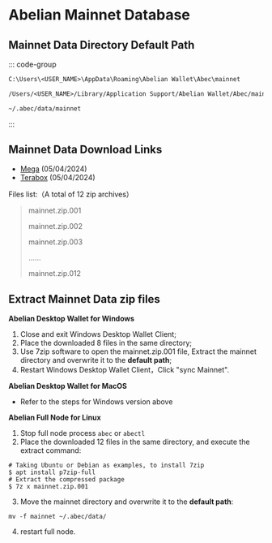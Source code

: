 # Abelian Mainnet Database

## Mainnet Data Directory Default Path

::: code-group

```txt [Windows]
C:\Users\<USER_NAME>\AppData\Roaming\Abelian Wallet\Abec\mainnet
```

```txt [MacOS]
/Users/<USER_NAME>/Library/Application Support/Abelian Wallet/Abec/mainnet
```

```txt [Linux]
~/.abec/data/mainnet
```
:::

## Mainnet Data Download Links
* [Mega](https://mega.nz/folder/gydxkZgS#GNDGHyBlGOJzo_G27b9V9w) (05/04/2024)
* [Terabox](https://teraboxapp.com/s/1Dge3NT_4zoLMteg8IXygqw) (05/04/2024)

Files list:（A total of 12 zip archives）
> mainnet.zip.001
>
> mainnet.zip.002
>
> mainnet.zip.003
>
> ......
> 
> mainnet.zip.012

## Extract Mainnet Data zip files
**Abelian Desktop Wallet for Windows**
1. Close and exit Windows Desktop Wallet Client;
2. Place the downloaded 8 files in the same directory;
3. Use 7zip software to open the mainnet.zip.001 file, Extract the mainnet directory and overwrite it to the **default path**;
4. Restart Windows Desktop Wallet Client，Click "sync Mainnet".

**Abelian Desktop Wallet for MacOS**
 - Refer to the steps for Windows version above

**Abelian Full Node for Linux**
1. Stop full node process `abec` or `abectl`
2. Place the downloaded 12 files in the same directory, and execute the extract command:
```
# Taking Ubuntu or Debian as examples, to install 7zip
$ apt install p7zip-full
# Extract the compressed package
$ 7z x mainnet.zip.001
```
3. Move the mainnet directory and overwrite it to the **default path**:
```
mv -f mainnet ~/.abec/data/
```
4. restart full node.